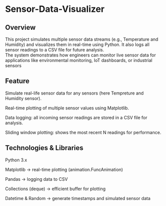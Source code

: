 # Sensor-Data-Visualizer 

## Overview
This project simulates multiple sensor data streams (e.g., Temperature and Humidity) and visualizes them in real-time using Python. It also logs all sensor readings to a CSV file for future analysis.
<br>
The system demonstrates how engineers can monitor live sensor data for applications like environmental monitoring, IoT dashboards, or industrial sensors


## Feature 


Simulate real-life sensor data for any sensors (here Tempreture and Humidity sensor).

Real-time plotting of multiple sensor values using Matplotlib.

Data logging: all incoming sensor readings are stored in a CSV file for analysis.

Sliding window plotting: shows the most recent N readings for performance.
<br>


## Technologies & Libraries


Python 3.x

Matplotlib → real-time plotting (animation.FuncAnimation)

Pandas → logging data to CSV

Collections (deque) → efficient buffer for plotting

Datetime & Random → generate timestamps and simulated sensor data
